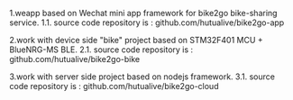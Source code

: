 1.weapp based on Wechat mini app framework for bike2go bike-sharing service.
1.1. source code repository is : github.com/hutualive/bike2go-app

2.work with device side "bike" project based on STM32F401 MCU + BlueNRG-MS BLE.
2.1. source code repository is : github.com/hutualive/bike2go-bike

3.work with server side project based on nodejs framework.
3.1. source code repository is : github.com/hutualive/bike2go-cloud
